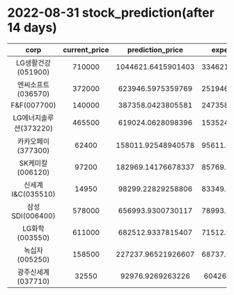 # 2022-08-31 stock_prediction(after 14 days)

|   corp   |   current_price   |   prediction_price   |   expected_profit   |
|:--------:|:-----------------:|:--------------------:|:-------------------:|
|LG생활건강(051900)|710000|1044621.6415901403|334621.6415901403|
|엔씨소프트(036570)|372000|623946.5975359769|251946.5975359769|
|F&F(007700)|140000|387358.0423805581|247358.0423805581|
|LG에너지솔루션(373220)|465500|619024.0628098396|153524.0628098396|
|카카오페이(377300)|62400|158011.92548940578|95611.92548940578|
|SK케미칼(006120)|97200|182969.14176678337|85769.14176678337|
|신세계 I&C(035510)|14950|98299.22829258806|83349.22829258806|
|삼성SDI(006400)|578000|656993.9300730117|78993.93007301167|
|LG화학(003550)|611000|682512.9337815407|71512.93378154072|
|녹십자(005250)|158500|227237.96521926607|68737.96521926607|
|광주신세계(037710)|32550|92976.9269263226|60426.9269263226|
